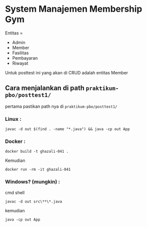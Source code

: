 # System Manajemen Membership Gym
Entitas = 
- Admin
- Member
- Fasilitas
- Pembayaran
- Riwayat

Untuk posttest ini yang akan di CRUD adalah entitas Member 

## Cara menjalankan di path ```praktikum-pbo/posttest1/```

pertama pastikan path nya di ```praktikum-pbo/posttest1/```

### Linux :

```javac -d out $(find . -name "*.java") && java -cp out App```

### Docker :

```docker build -t ghazali-041 .```

Kemudian


```docker run -rm -it ghazali-041```


### Windows? (mungkin) :

cmd shell

```javac -d out src\**\*.java``` 

kemudian

```java -cp out App```
